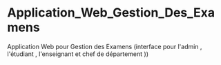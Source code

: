 # Application_Web_Gestion_Des_Examens
Application Web pour Gestion des Examens (interface pour l'admin , l'étudiant , l'enseignant et chef de département ))
